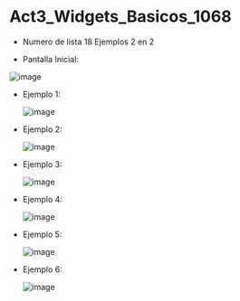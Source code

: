 # Act3_Widgets_Basicos_1068
- Numero de lista 18 Ejemplos 2 en 2

- Pantalla Inicial:
  
![image](https://github.com/user-attachments/assets/ee38c3d0-9f31-4893-ac3a-22971d96c31c)

- Ejemplo 1:

  ![image](https://github.com/user-attachments/assets/2808d69d-4c17-4df4-aed2-5329b9562184)

- Ejemplo 2:

  ![image](https://github.com/user-attachments/assets/f3a5c67d-be21-487f-8fe5-e241d46e75b2)

- Ejemplo 3:

  ![image](https://github.com/user-attachments/assets/04a2f8b9-ee9b-48c5-a4d1-2c19f6e0f989)

- Ejemplo 4:

  ![image](https://github.com/user-attachments/assets/c00de51a-4727-4467-b13d-644f9178a842)

- Ejemplo 5:

  ![image](https://github.com/user-attachments/assets/5d77600b-e96e-4335-9162-8d71065ca8a4)

- Ejemplo 6:

  ![image](https://github.com/user-attachments/assets/2e7ff23a-c3a3-409c-b6cb-751e960c3ffd)
